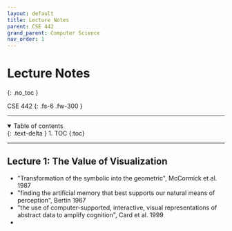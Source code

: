 ```yaml
---
layout: default
title: Lecture Notes
parent: CSE 442
grand_parent: Computer Science
nav_order: 1
---
```


# Lecture Notes
{: .no_toc }

CSE 442
{: .fs-6 .fw-300 }

---

<details open markdown="block">
  <summary>
    Table of contents
  </summary>
  {: .text-delta }
1. TOC
{:toc}
</details>

---

## Lecture 1: The Value of Visualization
- "Transformation of the symbolic into the geometric", McCormick et al. 1987
- "finding the artificial memory that best supports our natural means of perception", Bertin 1967
- "the use of computer-supported, interactive, visual representations of abstract data to amplify cognition", Card et al. 1999
- 















